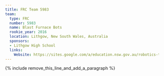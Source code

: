```yaml
---
title: FRC Team 5983
team:
  type: FRC
  number: 5983
  name: Blast Furnace Bots
  rookie_year: 2016
  location: Lithgow, New South Wales, Australia
  sponsors:
  - Lithgow High School
  links:
    Website: https://sites.google.com/a/education.nsw.gov.au/robotics-team/
---
```


{% include remove_this_line_and_add_a_paragraph %}